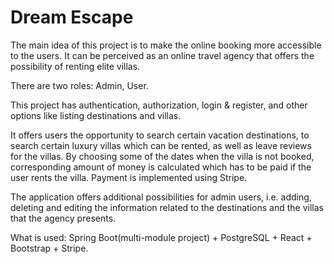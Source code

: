 # Dream Escape
The main idea of this project is to make the online booking more accessible to the users. It can be perceived as an online travel agency that offers the possibility of renting elite villas.

There are two roles: Admin, User.

This project has authentication, authorization, login & register, and other options like listing destinations and villas.

It offers users the opportunity to search certain vacation destinations, to search certain luxury villas which can be rented, as well as leave reviews for the villas. By choosing some of the dates when the villa is not booked, corresponding amount of money is calculated which has to be paid if the user rents the villa. Payment is implemented using Stripe.

The application offers additional possibilities for admin users, i.e. adding, deleting and editing the information related to the destinations and the villas that the agency presents.

What is used: Spring Boot(multi-module project) + PostgreSQL + React + Bootstrap + Stripe.
